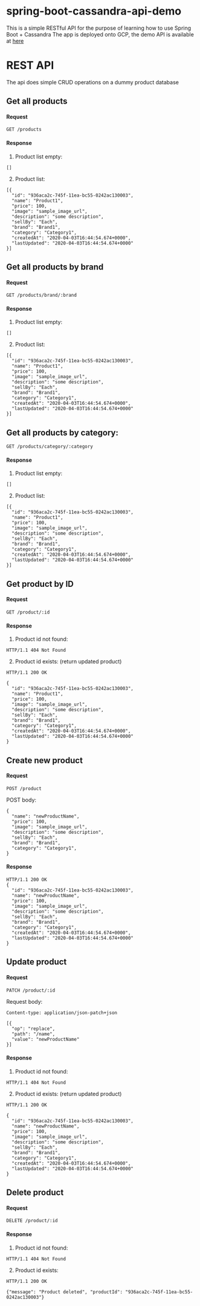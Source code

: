 # spring-boot-cassandra-api-demo
This is a simple RESTful API for the purpose of learning how to use Spring Boot + Cassandra
The app is deployed onto GCP, the demo API is available at [here](http://35.197.110.104/products)

# REST API
The api does simple CRUD operations on a dummy product database

## Get all products
#### Request
`GET /products`
#### Response
1. Product list empty:
```
[]
```
2. Product list: 
```
[{
  "id": "936aca2c-745f-11ea-bc55-0242ac130003", 
  "name": "Product1", 
  "price": 100, 
  "image": "sample_image_url", 
  "description": "some description", 
  "sellBy": "Each",
  "brand": "Brand1",
  "category": "Category1",
  "createdAt": "2020-04-03T16:44:54.674+0000",  
  "lastUpdated": "2020-04-03T16:44:54.674+0000"
}]
```

## Get all products by brand
#### Request
`GET /products/brand/:brand`
#### Response
1. Product list empty:
```
[]
```
2. Product list: 
```
[{
  "id": "936aca2c-745f-11ea-bc55-0242ac130003", 
  "name": "Product1", 
  "price": 100, 
  "image": "sample_image_url", 
  "description": "some description", 
  "sellBy": "Each",
  "brand": "Brand1",
  "category": "Category1",
  "createdAt": "2020-04-03T16:44:54.674+0000",  
  "lastUpdated": "2020-04-03T16:44:54.674+0000"
}]
```

## Get all products by category: 
`GET /products/category/:category`
#### Response
1. Product list empty:
```
[]
```
2. Product list: 
```
[{
  "id": "936aca2c-745f-11ea-bc55-0242ac130003", 
  "name": "Product1", 
  "price": 100, 
  "image": "sample_image_url", 
  "description": "some description", 
  "sellBy": "Each",
  "brand": "Brand1",
  "category": "Category1",
  "createdAt": "2020-04-03T16:44:54.674+0000",  
  "lastUpdated": "2020-04-03T16:44:54.674+0000"
}]
```

## Get product by ID
#### Request
`GET /product/:id`
#### Response
1. Product id not found:
```
HTTP/1.1 404 Not Found
```
2. Product id exists: (return updated product)
```
HTTP/1.1 200 OK

{
  "id": "936aca2c-745f-11ea-bc55-0242ac130003", 
  "name": "Product1", 
  "price": 100, 
  "image": "sample_image_url", 
  "description": "some description", 
  "sellBy": "Each",
  "brand": "Brand1",
  "category": "Category1",
  "createdAt": "2020-04-03T16:44:54.674+0000",  
  "lastUpdated": "2020-04-03T16:44:54.674+0000"
}
```

## Create new product
#### Request
`POST /product`

POST body:
```
{
  "name": "newProductName", 
  "price": 100, 
  "image": "sample_image_url", 
  "description": "some description", 
  "sellBy": "Each",
  "brand": "Brand1",
  "category": "Category1",
}
```
#### Response
```
HTTP/1.1 200 OK
{
  "id": "936aca2c-745f-11ea-bc55-0242ac130003", 
  "name": "newProductName", 
  "price": 100, 
  "image": "sample_image_url", 
  "description": "some description", 
  "sellBy": "Each",
  "brand": "Brand1",
  "category": "Category1",
  "createdAt": "2020-04-03T16:44:54.674+0000",  
  "lastUpdated": "2020-04-03T16:44:54.674+0000"
}
```

## Update product
#### Request
`PATCH /product/:id`

Request body:
```
Content-type: application/json-patch+json

[{
  "op": "replace",
  "path": "/name",
  "value": "newProductName"
}]
```

#### Response
1. Product id not found:
```
HTTP/1.1 404 Not Found
```
2. Product id exists: (return updated product)
```
HTTP/1.1 200 OK

{
  "id": "936aca2c-745f-11ea-bc55-0242ac130003", 
  "name": "newProductName", 
  "price": 100, 
  "image": "sample_image_url", 
  "description": "some description", 
  "sellBy": "Each",
  "brand": "Brand1",
  "category": "Category1",
  "createdAt": "2020-04-03T16:44:54.674+0000",  
  "lastUpdated": "2020-04-03T16:44:54.674+0000"
}
```

## Delete product
#### Request
`DELETE /product/:id`
#### Response
1. Product id not found:
```
HTTP/1.1 404 Not Found
```
2. Product id exists:
```
HTTP/1.1 200 OK

{"message": "Product deleted", "productId": "936aca2c-745f-11ea-bc55-0242ac130003"}
```
